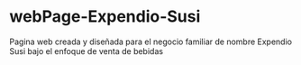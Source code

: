 # webPage-Expendio-Susi
Pagina web creada y diseñada para el negocio familiar de nombre Expendio Susi bajo el enfoque de venta de bebidas
